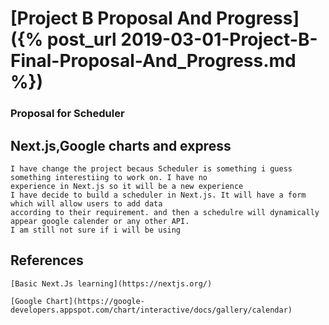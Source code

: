 # [Project B Proposal And Progress]({% post_url 2019-03-01-Project-B-Final-Proposal-And_Progress.md %})

### Proposal for Scheduler
##  Next.js,Google charts and express
    I have change the project becaus Scheduler is something i guess something interestiing to work on. I have no
    experience in Next.js so it will be a new experience    
    I have decide to build a scheduler in Next.js. It will have a form which will allow users to add data
    according to their requirement. and then a schedulre will dynamically appear google calender or any other API.
    I am still not sure if i will be using 
    
##    References
    
    [Basic Next.Js learning](https://nextjs.org/)
    
    [Google Chart](https://google-developers.appspot.com/chart/interactive/docs/gallery/calendar)
    
